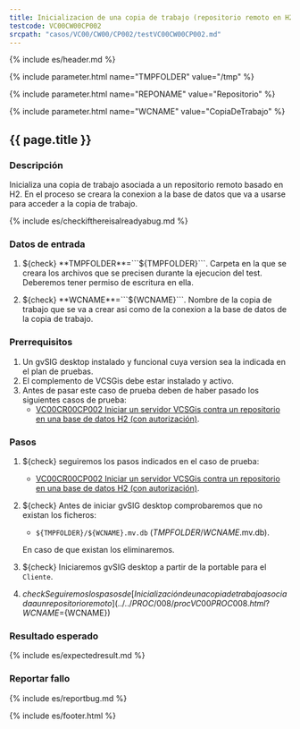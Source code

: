 ```yaml
---
title: Inicializacion de una copia de trabajo (repositorio remoto en H2 con autorización)
testcode: VC00CW00CP002
srcpath: "casos/VC00/CW00/CP002/testVC00CW00CP002.md"
---
```


{% include es/header.md %}

{% include parameter.html name="TMPFOLDER" value="/tmp" %}

{% include parameter.html name="REPONAME" value="Repositorio" %}

{% include parameter.html name="WCNAME" value="CopiaDeTrabajo" %}

## {{ page.title }}

### Descripción

Inicializa una copia de trabajo asociada a un repositorio remoto basado en H2.
En el proceso se creara la conexion a la base de datos que va a usarse para acceder 
a la copia de trabajo.

{% include es/checkifthereisalreadyabug.md %}

### Datos de entrada

1. ${check} **TMPFOLDER**=```${TMPFOLDER}```. Carpeta en la que se creara los archivos que se precisen 
   durante la ejecucion del test. Deberemos tener  permiso de escritura en ella.

1. ${check} **WCNAME**=```${WCNAME}```. Nombre de la copia de trabajo que se va a crear asi como 
   de la conexion a la base de datos de la copia de trabajo. 

### Prerrequisitos

1. Un gvSIG desktop instalado y funcional cuya version sea la indicada en el plan de pruebas.
2. El complemento de VCSGis debe estar instalado y activo.
3. Antes de pasar este caso de prueba deben de haber pasado los siguientes casos de prueba:
   * [VC00CR00CP002 Iniciar un servidor VCSGis contra un repositorio en una base de datos H2 (con autorización)](../../CR00/CP002/VC00CR00CP002.html?TMPFOLDER=${TMPFOLDER}&REPONAME=${REPONAME}).

### Pasos

1. ${check} seguiremos los pasos indicados en el caso de prueba:
   * [VC00CR00CP002 Iniciar un servidor VCSGis contra un repositorio en una base de datos H2 (con autorización)](../../CR00/CP002/VC00CR00CP002.html?TMPFOLDER=${TMPFOLDER}&REPONAME=${REPONAME}).

3. ${check} Antes de iniciar gvSIG desktop comprobaremos que no existan los ficheros:
   * ```${TMPFOLDER}/${WCNAME}.mv.db``` (*TMPFOLDER*/*WCNAME*.mv.db).
   
   En caso de que existan los eliminaremos.
   
2. ${check} Iniciaremos gvSIG desktop a partir de la portable para el ```Cliente```.

7. ${check} Seguiremos los pasos de [Inicialización de una copia de trabajo asociada a un repositorio remoto](../../PROC/008/procVC00PROC008.html?WCNAME=${WCNAME}) 

### Resultado esperado

{% include es/expectedresult.md %}

### Reportar fallo

{% include es/reportbug.md %}

{% include es/footer.html %}
